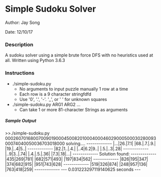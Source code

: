 # Simple Sudoku Solver
Author: Jay Song

Date: 12/10/17

### Description
A sudoku solver using a simple brute force DFS with no heuristics used at all.
Written using Python 3.6.3

### Instructions
- ./simple-sudoku.py
	- No arguments to input puzzle manually 1 row at a time
	- Each row is a 9 character stringfdfd
	- Use '0', '.', '-'. '\_', or ' ' for unknown squares
- ./simple-sudoku.py ARG1 ARG2 ...
	- Can take 1 or more 81-character Strings as arguments

##### Sample Output
\>\>./simple-sudoku.py 000260701680070090190004500820100040004602900050003028009300074040050036703018000
solving....
\-------------
|...|26.|7.1|
|68.|.7.|.9.|
|19.|..4|5..|
\-------------
|82.|1..|.4.|
|..4|6.2|9..|
|.5.|..3|.28|
\-------------
|..9|3..|.74|
|.4.|.5.|.36|
|7.3|.18|...|
\-------------
Solution found:
\-------------
|435|269|781|
|682|571|493|
|197|834|562|
\-------------
|826|195|347|
|374|682|915|
|951|743|628|
\-------------
|519|326|874|
|248|957|136|
|763|418|259|
\-------------
--- 0.031223297119140625 seconds ---